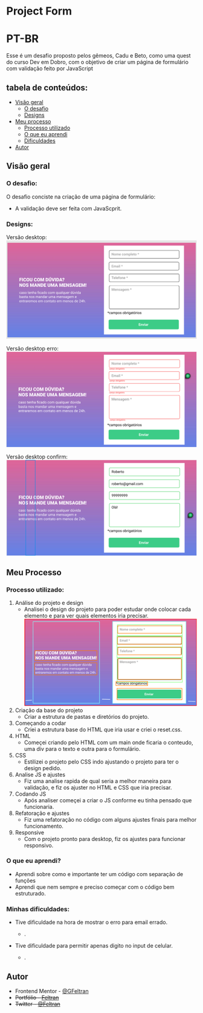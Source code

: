 # Project Form
# PT-BR

Esse é um desafio proposto pelos gêmeos, Cadu e Beto, como uma quest do curso Dev em Dobro, com o objetivo de criar um página de formulário com validação feito por JavaScript

## tabela de conteúdos:

- [Visão geral](#visão-geral)
    - [O desafio](#o-desafio)
    - [Designs](#designs)
- [Meu processo](#meu-processo)
    - [Processo utilizado](#processo-utilizado)
    - [O que eu aprendi](#o-que-eu-aprendi)
    - [Dificuldades](#minhas-dificuldades)
- [Autor](#autor)

## Visão geral
### O desafio:
O desafio conciste na criação de uma página de formulário:
- A validação deve ser feita com JavaScprit.

### Designs:
Versão desktop:
![](./design/desktop-design.png)

Versão desktop erro:
![](./design/desktop-design-erro.png)

Versão desktop confirm:
![](./design/desktop-design-confirm.png)

## Meu Processo
### Processo utilizado:
1. Análise do projeto e design
    - Analisei o design do projeto para poder estudar onde colocar cada elemento e para ver quais elementos iria precisar.
    ![](./design/grid-design.png)
2. Criação da base do projeto
    - Criar a estrutura de pastas e diretórios do projeto.
3. Começando a codar
    - Criei a estrutura base do HTML que iria usar e criei o reset.css.
4. HTML
    - Começei criando pelo HTML com um main onde ficaria o conteudo, uma div para o texto e outra para o formulário.
5. CSS
    - Estilizei o projeto pelo CSS indo ajustando o projeto para ter o design pedido.
6. Analise JS e ajustes
    - Fiz uma analise rapida de qual seria a melhor maneira para validação, e fiz os ajuster no HTML e CSS que iria precisar.
7. Codando JS
    - Após analiser começei a criar o JS conforme eu tinha pensado que funcionaria.
8. Refatoração e ajustes
    - Fiz uma refatoração no código com alguns ajustes finais para melhor funcionamento.
9. Responsive
    - Com o projeto pronto para desktop, fiz os ajustes para funcionar responsivo.

### O que eu aprendi?

- Aprendi sobre como e importante ter um código com separação de funções 
- Aprendi que nem sempre e preciso começar com o código bem estruturado.

### Minhas dificuldades:

- Tive dificuldade na hora de mostrar o erro para email errado.
    - .

- Tive dificuldade para permitir apenas digito no input de celular.
    - .

## Autor

- Frontend Mentor - [@GFeltran](https://www.frontendmentor.io/profile/GFeltran)
- ~~Portfólio - [Feltran]()~~
- ~~Twitter - [@Feltran]()~~
